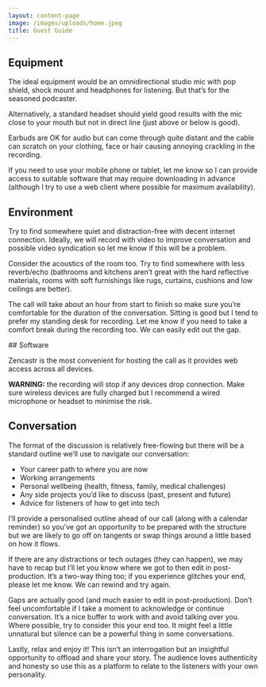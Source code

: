 ```yaml
---
layout: content-page
image: /images/uploads/home.jpeg
title: Guest Guide
---
```

## Equipment

The ideal equipment would be an omnidirectional studio mic with pop shield, shock mount and headphones for listening. But that’s for the seasoned podcaster.

Alternatively, a standard headset should yield good results with the mic close to your mouth but not in direct line (just above or below is good).

Earbuds are OK for audio but can come through quite distant and the cable can scratch on your clothing, face or hair causing annoying crackling in the recording.

If you need to use your mobile phone or tablet, let me know so I can provide access to suitable software that may require downloading in advance (although I try to use a web client where possible for maximum availability).

## Environment

Try to find somewhere quiet and distraction-free with decent internet connection. Ideally, we will record with video to improve conversation and possible video syndication so let me know if this will be a problem.

Consider the acoustics of the room too. Try to find somewhere with less reverb/echo (bathrooms and kitchens aren’t great with the hard reflective materials, rooms with soft furnishings like rugs, curtains, cushions and low ceilings are better).

The call will take about an hour from start to finish so make sure you’re comfortable for the duration of the conversation. Sitting is good but I tend to prefer my standing desk for recording. Let me know if you need to take a comfort break during the recording too. We can easily edit out the gap.

## Software

Zencastr is the most convenient for hosting the call as it provides web access across all devices.

**WARNING:** the recording will stop if any devices drop connection. Make sure wireless devices are fully charged but I recommend a wired microphone or headset to minimise the risk.


## Conversation

The format of the discussion is relatively free-flowing but there will be a standard outline we’ll use to navigate our conversation:

- Your career path to where you are now
- Working arrangements
- Personal wellbeing (health, fitness, family, medical challenges)
- Any side projects you’d like to discuss (past, present and future)
- Advice for listeners of how to get into tech

I’ll provide a personalised outline ahead of our call (along with a calendar reminder) so you’ve got an opportunity to be prepared with the structure but we are likely to go off on tangents or swap things around a little based on how it flows.

If there are any distractions or tech outages (they can happen), we may have to recap but I’ll let you know where we got to then edit in post-production. It’s a two-way thing too; if you experience glitches your end, please let me know. We can rewind and try again.

Gaps are actually good (and much easier to edit in post-production). Don’t feel uncomfortable if I take a moment to acknowledge or continue conversation. It’s a nice buffer to work with and avoid talking over you. Where possible, try to consider this your end too. It might feel a little unnatural but silence can be a powerful thing in some conversations.

Lastly, relax and enjoy it! This isn’t an interrogation but an insightful opportunity to offload and share your story. The audience loves authenticity and honesty so use this as a platform to relate to the listeners with your own personality.